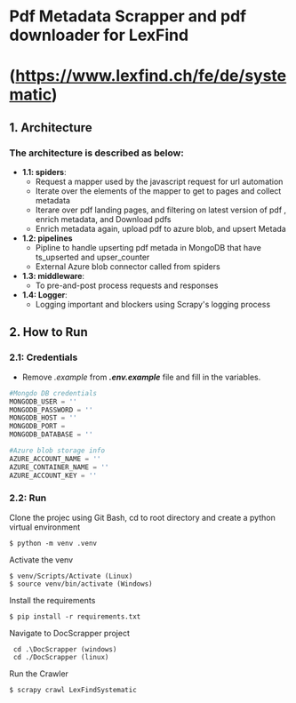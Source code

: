 #  Pdf Metadata Scrapper and pdf downloader for LexFind
# (https://www.lexfind.ch/fe/de/systematic)

## 1. Architecture
### The architecture is described as below:
- **1.1: spiders**: 
    -  Request a mapper used by the javascript request for url automation
    -  Iterate over the elements of the mapper to get to pages and collect metadata 
    -  Iterare over pdf landing pages, and filtering on latest version of pdf , enrich metadata, and Download pdfs 
    -  Enrich metadata again, upload pdf to azure blob, and upsert Metada
- **1.2: pipelines**
    - Pipline to handle upserting pdf metada in MongoDB that have ts_upserted and upser_counter
    - External Azure blob connector called from spiders
- **1.3: middleware**:
    - To pre-and-post process requests and responses
- **1.4: Logger**:
    - Logging important and blockers using Scrapy's logging process

 
## 2. How to Run
### **2.1: Credentials**
- Remove *.example* from ***.env.example*** file and fill in the variables.

``` Python
#Mongdo DB credentials
MONGODB_USER = ''
MONGODB_PASSWORD = ''
MONGODB_HOST = ''
MONGODB_PORT = 
MONGODB_DATABASE = ''

#Azure blob storage info
AZURE_ACCOUNT_NAME = ''
AZURE_CONTAINER_NAME = ''
AZURE_ACCOUNT_KEY = ''
```
### **2.2: Run**

Clone the projec using Git Bash, cd to root directory and create a python virtual environment
```
$ python -m venv .venv
```
Activate the venv

```
$ venv/Scripts/Activate (Linux)
$ source venv/bin/activate (Windows)
```



Install the requirements
```
$ pip install -r requirements.txt
```
Navigate to DocScrapper project
```
 cd .\DocScrapper (windows)
 cd ./DocScrapper (linux)
```
Run the Crawler
```
$ scrapy crawl LexFindSystematic
```
